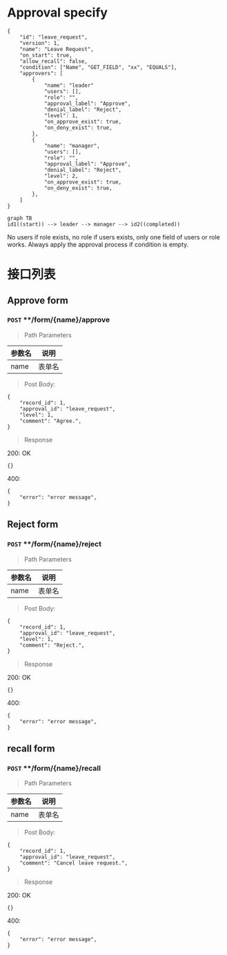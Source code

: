 # Approval specify

    {
        "id": "leave_request",
        "version": 1,
        "name": "Leave Request",
        "on_start": true,
        "allow_recall": false,
        "condition": ["Name", "GET_FIELD", "xx", "EQUALS"], 
        "approvers": [
            {
                "name": "leader"
                "users": [],
                "role": "",
                "approval_label": "Approve",
                "denial_label": "Reject",
                "level": 1,
                "on_approve_exist": true,
                "on_deny_exist": true,
            },
            {
                "name": "manager",
                "users": [],
                "role": "",
                "approval_label": "Approve",
                "denial_label": "Reject",
                "level": 2,
                "on_approve_exist": true,
                "on_deny_exist": true,
            },
        ]
    }

```mermaid
graph TB
id1((start)) --> leader --> manager --> id2((completed))
```

No users if role exists, no role if users exists, only one field of users or role works.
Always apply the approval process if condition is empty.


# 接口列表
## Approve form
### `POST` **/form/{name}/approve

> Path Parameters

参数名 | 说明
--    | --
name  | 表单名

> Post Body:

    {
        "record_id": 1,
        "approval_id": "leave_request",
        "level": 1,
        "comment": "Agree.",
    }

> Response
    
200: OK 

    {}

400: 

    {
        "error": "error message",
    }


## Reject form
### `POST` **/form/{name}/reject

> Path Parameters

参数名 | 说明
--    | --
name  | 表单名

> Post Body:

    {
        "record_id": 1,
        "approval_id": "leave_request",
        "level": 1,
        "comment": "Reject.",
    }

> Response
    
200: OK 

    {}

400: 

    {
        "error": "error message",
    }


## recall form
### `POST` **/form/{name}/recall

> Path Parameters

参数名 | 说明
--    | --
name  | 表单名

> Post Body:

    {
        "record_id": 1,
        "approval_id": "leave_request",
        "comment": "Cancel leave request.",
    }

> Response
    
200: OK 

    {}

400: 

    {
        "error": "error message",
    }